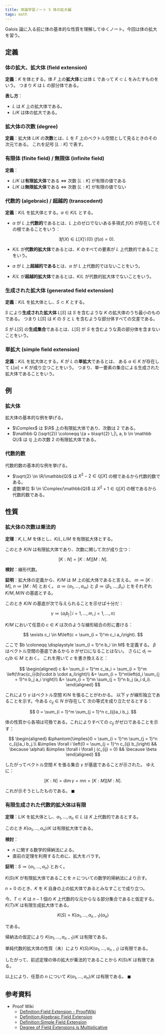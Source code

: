 ```yaml
---
title: 体論学習ノート 5 体の拡大編
tags: math
---
```


Galois 論に入る前に体の基本的な性質を理解してゆくノート。今回は体の拡大を習う。

## 定義

### 体の拡大、拡大体 (field extension)

**定義**：$K$ を体とする。体 $F$ 上の**拡大体**とは体 $L$ であって $K \subset L$ をみたすものをいう。
つまり $K$ は $L$ の部分体である。

**表し方**：

* $L$ は $K$ 上の拡大体である。
* $L/K$ は体の拡大である。

### 拡大体の次数 (degree)

**定義**：拡大体 $L/K$ の**次数**とは、$L$ を $F$ 上のベクトル空間として見るときのその次元である。
これを記号 $[L:K]$ で表す。

### 有限体 (finite field) / 無限体 (infinite field)

**定義**：

* $L/K$ は**有限拡大体**である $\iff$ 次数 $[L:K]$ が有限の値である
* $L/K$ は**無限拡大体**である $\iff$ 次数 $[L:K]$ が有限の値でない

### 代数的 (algebraic) / 超越的 (transcedent)

**定義**：$K/L$ を拡大体とする。$\alpha \in K/L$ とする。

* $\alpha$ が $L$ 上**代数的**であるとは、$L$ 上のゼロでないある多項式 $f(X)$ が存在してその根であることをいう：

  $$
  \exists f(X) \in L[X]\!\setminus\!\{0\}\:(f(\alpha) = 0).
  $$

* $K/L$ が**代数的拡大体**であるとは、$K$ のすべての要素が $L$ 上代数的であることをいう。
* $\alpha$ が $L$ 上**超越的である**とは、$\alpha$ が $L$ 上代数的ではないことをいう。
* $K/L$ が**超越的拡大体**であるとは、$K/L$ が代数的拡大体でないことをいう。

### 生成された拡大体 (generated field extension)

**定義**：$K/L$ を拡大体とし、$S \subset K$ とする。

$S$ により**生成された拡大体** $L[S]$ は $S$ を含むような $K$ の拡大体のうち最小のものである。
つまり $L[S]$ は $K$ の $S$ と $L$ を含むような部分体すべての交差である。

$S$ が $L[S]$ の**生成集合**であるとは、$L[S]$ が $S$ を含むような真の部分体を含まないことをいう。

### 単拡大 (simple field extension)

**定義**：$K/L$ を拡大体とする。$K$ が $L$ の**単拡大**であるとは、
ある $\alpha \in K$ が存在して $L[\alpha] = K$ が成り立つことをいう。
つまり、単一要素の集合による生成された拡大体であることをいう。

## 例

### 拡大体

拡大体の基本的な例を挙げる。

* $\Complex$ は $\R$ 上の有限拡大体であり、次数は $2$ である。
* $\mathbb Q (\sqrt{2}) \coloneqq \{a + b\sqrt{2} \,|\, a, b \in \mathbb Q\}$
  は $\mathbb Q$ 上の次数 $2$ の有限拡大体である。

### 代数的数

代数的数の基本的な例を挙げる。

* $\sqrt{2} \in \R/\mathbb{Q}$ は $X^2 - 2 \in \mathbb{Q}[X]$ の根であるから代数的数である。
* 虚数単位 $i \in \Complex/\mathbb{Q}$ は $X^2 + 1 \in \mathbb{Q}[X]$ の根であるから代数的数である。

## 性質

### 拡大体の次数は乗法的

**定理**：$K, L, M$ を体とし、$K/L, L/M$ を有限拡大体とする。

このとき $K/N$ は有限拡大体であり、次数に関して次が成り立つ：

$$
[K:N]=[K:M][M:N].
$$

**検討**：線形代数。

**証明**：拡大体の定義から、$K/M$ は $M$ 上の拡大体であると言える。
$m \coloneqq [K:M]$, $n \coloneqq[M:N]$ とおく。
$\alpha \coloneqq \langle \alpha_1, \dotsc, \alpha_m\rangle$ と
$\beta \coloneqq \langle \beta_1, \dotsc, \beta_n\rangle$ とをそれぞれ
$K/M,M/N$ の基底とする。

このとき $K/N$ の基底が次で与えられることを示せば十分だ：

$$
\gamma \coloneqq \langle a_i b_j \,|\, i = 1, \dotsc, m,\;j = 1, \dotsc, n\rangle
$$

$K/M$ において任意の $c \in K$ は次のような線形結合の形に書ける：

$$
\exists c_i \in M\left(c = \sum_{i = 1}^m c_i a_i\right).
$$

ここで $b \coloneqq \displaystyle \sum_{i = 1}^n b_i \in M$ を定義する。
$\beta$ はベクトル空間の基底であるから $b$ がゼロになることはない。
さらに $d_i \coloneqq c_i/b \in M$ とおく。
これを用いて $c$ を書き換えると：

$$
\begin{aligned}
    c &= \sum_{i = 1}^m c_ia_i = \sum_{i = 1}^m \left(\frac{c_i}{b}\cdot b \cdot a_i\right)\\
    &= \sum_{i = 1}^m\left(d_i \sum_{j = 1}^n b_j a_i \right)\\
    &= \sum_{i = 1}^m \sum_{j = 1}^n b_j (a_i d_i).
\end{aligned}
$$

これにより $\gamma$ はベクトル空間 $K/N$ を張ることがわかる。
以下 $\gamma$ が線形独立であることを示す。今ある $c_{ij} \in N$ が存在して
次の等式を成り立たせるとする：

$$
0 = \sum_{i = 1}^m \sum_{j = 1}^n c_{ij}a_i b_j.
$$

体の性質から各項は可換である。これによりすべての $c_{ij}$ がゼロであることを示す：

$$
\begin{aligned}
&\phantom{\implies}0 = \sum_{i = 1}^m \sum_{j = 1}^n c_{ij}a_i b_j.\\
&\implies \forall i \left(0 = \sum_{j = 1}^n c_{ij} b_j\right) && \because \alpha\\
&\implies \forall i \forall j (c_{ij} = 0) && \because \beta
\end{aligned}
$$

したがってベクトル空間 $K$ を張る集合 $\gamma$ が基底であることが示された。
ゆえに：

$$
[K:N] = \dim \gamma = mn = [K:M][M:N].
$$

これが示そうとしたものである。
$\blacksquare$

### 有限生成された代数的拡大体は有限

**定理**：$L/K$ を拡大体とし、$\alpha_1, \dotsc, \alpha_n \in L$ は $K$ 上代数的であるとする。

このとき $K(\alpha_1, \dotsc, \alpha_n)/K$ は有限拡大体である。

**検討**：

* $n$ に関する数学的帰納法による。
* 直前の定理を利用するために、拡大をバラす。

**証明**：$S \coloneqq \lbrace \alpha_1, \dotsc, \alpha_n \rbrace$ とおく。

$K(S)/K$ が有限拡大体であることを $n$ についての数学的帰納法により示す。

$n = 0$ のとき、$K$ を $K$ 自身の上の拡大体であるとみなすことで成り立つ。

今、$T \subset K$ は $n - 1$ 個の $K$ 上代数的な元からなる部分集合であると仮定する。
$K(T)/K$ は有限生成拡大体である。

$$
K(S) = K(\alpha_1, \dotsc, \alpha_{n - 1})(\alpha_n)
$$

である。

帰納法の仮定により $K(\alpha_1, \dotsc, \alpha_{n - 1})/K$ は有限である。

単純代数的拡大体の性質（未）により $K(S)/K(\alpha_1, \dotsc, \alpha_{n - 1})$ は有限である。

したがって、前述定理の体の拡大が乗法的であることから $K(S)/K$ は有限である。

以上により、任意の $n$ について $K(\alpha_1, \dotsc, \alpha_n)/K$ は有限である。
$\blacksquare$

## 参考資料

* Proof Wiki
  * [Definition:Field Extension - ProofWiki](https://proofwiki.org/wiki/Definition:Field_Extension)
  * [Definition:Algebraic Field Extension](https://proofwiki.org/wiki/Definition:Algebraic_Field_Extension)
  * [Definition:Simple Field Extension](https://proofwiki.org/wiki/Definition:Simple_Field_Extension)
  * [Degree of Field Extensions is Multiplicative](https://proofwiki.org/wiki/Degree_of_Field_Extensions_is_Multiplicative)

